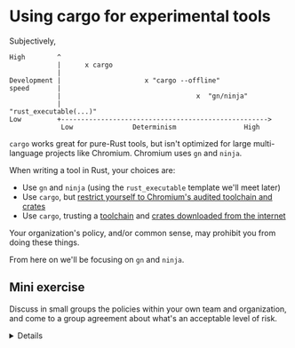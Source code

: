 # Using cargo for experimental tools

Subjectively,

```bob
High        ^
            |      x cargo
            |
Development |                     x "cargo --offline"
speed       |
            |                                  x  "gn/ninja"
            |                                     "rust_executable(...)" 
Low         +---------------------------------------------------->
             Low               Determinism                 High
```

`cargo` works great for pure-Rust tools, but isn't optimized for large multi-
language projects like Chromium. Chromium uses `gn` and `ninja`.

When writing a tool in Rust, your choices are:

* Use `gn` and `ninja` (using the `rust_executable` template we'll meet
  later)
* Use `cargo`, but [restrict yourself to Chromium's audited toolchain and crates][0]
* Use `cargo`, trusting a [toolchain][1] and [crates downloaded from the internet][2]

Your organization's policy, and/or common sense, may prohibit you from doing
these things.

From here on we'll be focusing on `gn` and `ninja`.

## Mini exercise

Discuss in small groups the policies within your own team and organization,
and come to a group agreement about what's an acceptable level of risk.

<details>
Talk about the cultural differences between the `cargo` world and the Chromium
world: for instance, that code reuse is cheap in `cargo` and that it's
encouraged to use (and create) lots of small single-purpose crates, which is
difficult in Chromium (for good reasons). The net effect is that `cargo`
ecosystem development feels much quicker and more agile.

Explain that it might seem strange to write tools in Rust, but this is
increasingly popular across the industry - Rust tools are quicker and work
more reliably.

Assuming folks taking the course are physically together, ask them to discuss
in small groups of 3-4 people. Then, ask each table whether they've come
to a consensus on the level of risk.

Later in the course, we'll be running an actual `cargo`-based tool, `gnrt`.
</details>

[0]: https://chromium.googlesource.com/chromium/src/+/refs/heads/main/docs/rust.md#Using-cargo
[1]: https://rustup.rs/
[2]: https://crates.io/